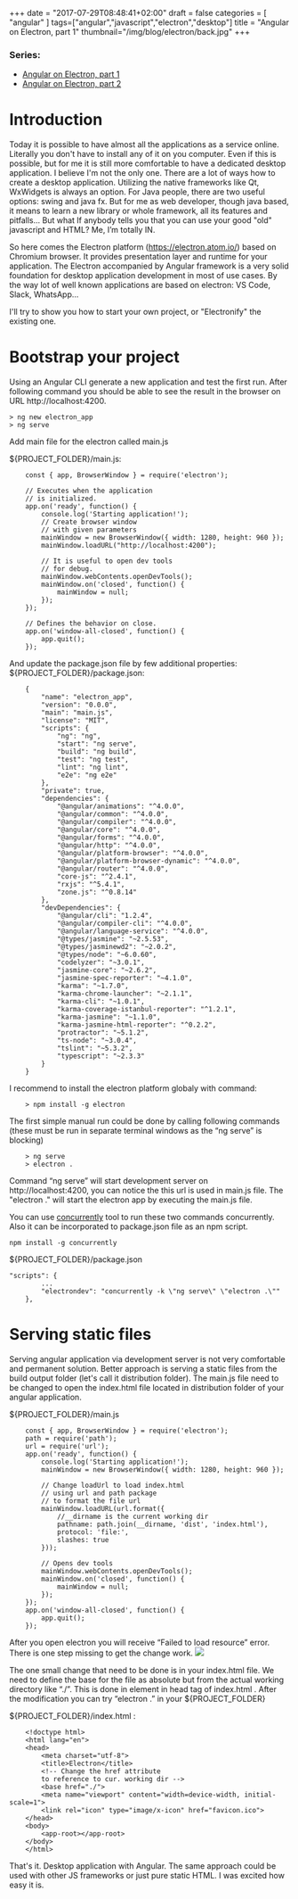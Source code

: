 +++
date = "2017-07-29T08:48:41+02:00"
draft = false
categories = [ "angular"
]
tags=["angular","javascript","electron","desktop"]
title = "Angular on Electron, part 1"
thumbnail="/img/blog/electron/back.jpg"
+++

### Series:
- [Angular on Electron, part 1](/post/angular_electron/)
- [Angular on Electron, part 2](/post/angular_electron_2/)

# Introduction
Today it is possible to have almost all the applications as a service online. Literally you don't have to install any of it on you computer. Even if this is possible, but for me it is still more comfortable to have a dedicated desktop application. I believe I'm not the only one. There are a lot of ways how to create a desktop application. Utilizing the native frameworks like Qt, WxWidgets is always an option. For Java people, there are two useful options: swing and java fx. 
But for me as web developer, though java based, it means to learn a new library or whole framework, all its features and pitfalls... But what If anybody tells you that you can use your good "old" javascript and HTML? Me, I’m totally IN.

So here comes the Electron platform (https://electron.atom.io/) based on Chromium browser. It provides presentation layer and runtime for your application.
The Electron accompanied by Angular framework is a very solid foundation for desktop application development in most of use cases. By the way lot of well known applications are based on electron: VS Code, Slack, WhatsApp...

I'll try to show you how to start your own project, or "Electronify" the existing one.

# Bootstrap your project

Using an Angular CLI generate a new application and test the first run. After following command you should be able to see the result in the browser on URL http://localhost:4200.

    > ng new electron_app
    > ng serve

Add main file for the electron called main.js

${PROJECT_FOLDER}/main.js:
```
    const { app, BrowserWindow } = require('electron');
    
    // Executes when the application 
    // is initialized.
    app.on('ready', function() {
        console.log('Starting application!');
        // Create browser window 
        // with given parameters
        mainWindow = new BrowserWindow({ width: 1280, height: 960 });
        mainWindow.loadURL("http://localhost:4200");
    
        // It is useful to open dev tools
        // for debug.
        mainWindow.webContents.openDevTools();
        mainWindow.on('closed', function() {
            mainWindow = null;
        });
    });
    
    // Defines the behavior on close.
    app.on('window-all-closed', function() {
        app.quit();
    });
```

And update the package.json file by few additional properties:
${PROJECT_FOLDER}/package.json:

```
    {
        "name": "electron_app",
        "version": "0.0.0",
        "main": "main.js",
        "license": "MIT",
        "scripts": {
            "ng": "ng",
            "start": "ng serve",
            "build": "ng build",
            "test": "ng test",
            "lint": "ng lint",
            "e2e": "ng e2e"
        },
        "private": true,
        "dependencies": {
            "@angular/animations": "^4.0.0",
            "@angular/common": "^4.0.0",
            "@angular/compiler": "^4.0.0",
            "@angular/core": "^4.0.0",
            "@angular/forms": "^4.0.0",
            "@angular/http": "^4.0.0",
            "@angular/platform-browser": "^4.0.0",
            "@angular/platform-browser-dynamic": "^4.0.0",
            "@angular/router": "^4.0.0",
            "core-js": "^2.4.1",
            "rxjs": "^5.4.1",
            "zone.js": "^0.8.14"
        },
        "devDependencies": {
            "@angular/cli": "1.2.4",
            "@angular/compiler-cli": "^4.0.0",
            "@angular/language-service": "^4.0.0",
            "@types/jasmine": "~2.5.53",
            "@types/jasminewd2": "~2.0.2",
            "@types/node": "~6.0.60",
            "codelyzer": "~3.0.1",
            "jasmine-core": "~2.6.2",
            "jasmine-spec-reporter": "~4.1.0",
            "karma": "~1.7.0",
            "karma-chrome-launcher": "~2.1.1",
            "karma-cli": "~1.0.1",
            "karma-coverage-istanbul-reporter": "^1.2.1",
            "karma-jasmine": "~1.1.0",
            "karma-jasmine-html-reporter": "^0.2.2",
            "protractor": "~5.1.2",
            "ts-node": "~3.0.4",
            "tslint": "~5.3.2",
            "typescript": "~2.3.3"
        }
    }
```

I recommend to install the electron platform globaly with command:

```
    > npm install -g electron
```

The first simple manual run could be done by calling following commands (these must be run in separate terminal windows as the “ng serve” is blocking)

```
    > ng serve
    > electron .
```

Command “ng serve” will start development server on http://localhost:4200, you can notice the this url is used in main.js file. The "electron ." will start the electron app by executing the main.js file.

 You can use [concurrently](https://www.npmjs.com/package/concurrently) tool to run these two commands concurrently. Also it can be incorporated to package.json file as an npm script.
```
npm install -g concurrently
```
${PROJECT_FOLDER}/package.json
```
"scripts": {
        ...
        "electrondev": "concurrently -k \"ng serve\" \"electron .\""
    },
```


# Serving static files

Serving angular application via development server is not very comfortable and permanent solution. Better approach is serving a static files from the build output folder (let's call it distribution folder). The main.js file need to be changed to open the index.html file located in distribution folder of your angular application.

${PROJECT_FOLDER}/main.js
```
    const { app, BrowserWindow } = require('electron');
    path = require('path');
    url = require('url');
    app.on('ready', function() {
        console.log('Starting application!');
        mainWindow = new BrowserWindow({ width: 1280, height: 960 });
        
        // Change loadUrl to load index.html
        // using url and path package 
        // to format the file url
        mainWindow.loadURL(url.format({
            //__dirname is the current working dir
            pathname: path.join(__dirname, 'dist', 'index.html'),
            protocol: 'file:',
            slashes: true
        }));
    
        // Opens dev tools
        mainWindow.webContents.openDevTools();
        mainWindow.on('closed', function() {
            mainWindow = null;
        });
    });
    app.on('window-all-closed', function() {
        app.quit();
    });
``` 
After you open electron you will receive “Failed to load resource” error.
There is one step missing to get the change work. 
<img src ="https://d2mxuefqeaa7sj.cloudfront.net/s_F68920300BC018EB3E1E88614B689BAD376E939D730AA4BF30888F46A4DF2F8A_1501387336733_image.png"/>


The one small change that need to be done is in your index.html file. We need to define the base for the file as absolute but from the actual working directory like “./”. This is done in <base> element in head tag of index.html . After the modification you can try “electron .” in your ${PROJECT_FOLDER}

${PROJECT_FOLDER}/index.html :

```
    <!doctype html>
    <html lang="en">
    <head>
        <meta charset="utf-8">
        <title>Electron</title>
        <!-- Change the href attribute 
        to reference to cur. working dir -->
        <base href="./">
        <meta name="viewport" content="width=device-width, initial-scale=1">
        <link rel="icon" type="image/x-icon" href="favicon.ico">
    </head>
    <body>
        <app-root></app-root>
    </body>
    </html>
```
That's it. Desktop application with Angular. The same approach could be used with other JS frameworks or just pure static HTML. I was excited how easy it is.
